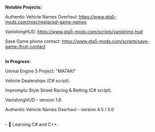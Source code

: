 <b>Notable Projects:</b>

Authentic Vehicle Names Overhaul: 
  https://www.gta5-mods.com/misc/replaced-game-names
  
VanishingHUD:
  https://www.gta5-mods.com/scripts/vanishing-hud

Save Game phone contact:
  https://www.gta5-mods.com/scripts/save-game-ifruit-contact

<br>
<b>In Progress: </b>

Unreal Engine 5 Project: "MATAKI"

Vehicle Dealerships (C# script). 

Impromptu Style Street Racing & Betting (C# script). 

VanishingHUD - version 1.6 

Authentic Vehicle Names Overhaul - version 4.5 / 5.0 

 <br>
- 🌱 Learning C# and C++. 

<!---
sonny-dev/sonny-dev is a ✨ special ✨ repository because its `README.md` (this file) appears on your GitHub profile.
You can click the Preview link to take a look at your changes.
--->
